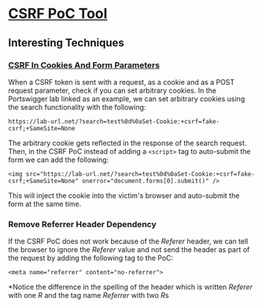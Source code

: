 # [CSRF PoC Tool](https://csrfshark.github.io/app/)

## Interesting Techniques
### [CSRF In Cookies And Form Parameters](https://portswigger.net/web-security/csrf/bypassing-token-validation/lab-token-duplicated-in-cookie)
When a CSRF token is sent with a request, as a cookie and as a POST request parameter, check if you can set arbitrary cookies.
In the Portswigger lab linked as an example, we can set arbitrary cookies using the search functionality with the following:

`https://lab-url.net/?search=test%0d%0aSet-Cookie:+csrf=fake-csrf;+SameSite=None`

The arbitrary cookie gets reflected in the response of the search request. Then, in the CSRF PoC instead of adding a `<script>` tag to auto-submit the form we can add the following:

`<img src="https://lab-url.net/?search=test%0d%0aSet-Cookie:+csrf=fake-csrf;+SameSite=None" onerror="document.forms[0].submit()" />`

This will inject the cookie into the victim's browser and auto-submit the form at the same time.

### Remove Referrer Header Dependency
If the CSRF PoC does not work because of the *Referer* header, we can tell the browser to ignore the *Referer* value and not send the header as part of the request by adding the following tag to the PoC:

`<meta name="referrer" content="no-referrer">`

*Notice the difference in the spelling of the header which is written *Referer* with one *R* and the tag name *Referrer* with two *R*s
